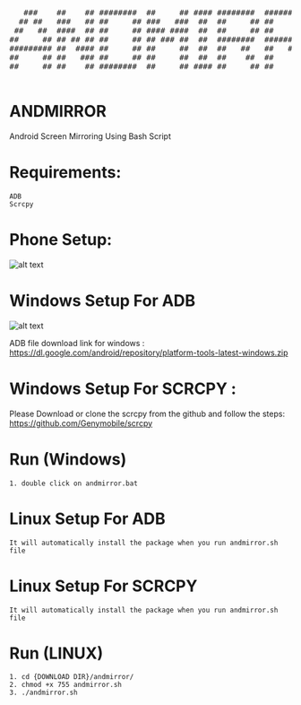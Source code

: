 <pre>
   ###    ##    ## ########  ##     ## #### ########  ########   #######  ########  
  ## ##   ###   ## ##     ## ###   ###  ##  ##     ## ##     ## ##     ## ##     ## 
 ##   ##  ####  ## ##     ## #### ####  ##  ##     ## ##     ## ##     ## ##     ## 
##     ## ## ## ## ##     ## ## ### ##  ##  ########  ########  ##     ## ########  
######### ##  #### ##     ## ##     ##  ##  ##   ##   ##   ##   ##     ## ##   ##  
##     ## ##   ### ##     ## ##     ##  ##  ##    ##  ##    ##  ##     ## ##    ##  
##     ## ##    ## ########  ##     ## #### ##     ## ##     ##  #######  ##     ## 
  
</pre>



# ANDMIRROR
Android Screen Mirroring Using Bash Script

# Requirements:
    ADB
    Scrcpy
 
 
 # Phone Setup:
 ![alt text](https://lh3.googleusercontent.com/KL9vI5Pd3Kxv6W2s6WZlsHo3fw4xw2EGQ_XKu8UlvrECnJrTHR0RW_GdB-bK6jKI3w8aJYca7e4N6Sbzg84gkwVjt6rJgUVVSLSWopGSg-fcODhRaVS6hbO7E2061BatGgpkZ4n37ACMlTDN-oY07OrUHnwqdV5XG7qgAoRqxi6z1bNjt5kRcMEiDYLqMdnUHxVdZRawmc8DXj7NzjqGeNlnYN8vNgluK_UnLt6seKTLCwS2ignelza47DIpiBC2fNmzsYVOsZ4t0vQgqbUb77PX_qou7ebH7eomc2U3toBPp9G5h_GGIMimJyZYwQePe4WA3-MvX74V5EqbyA2BJylINBvtgXMGN6CJxzT8ZaxRoR8-u0EW1TWPL2TIkeYMAY0KAmGnmuaNM77K9hhgcX_sJeacKixDVYbf2Rv3NwWsmGcIH9oHbtFKRO0qDaYiEyB9hIy86yyNjTpx8IP0Y_NDiyk_OmMpQp5TPxrROZSA4987nYlZ-FZ3-MyTpqTPgIHR-BiuI47gPlKayrph7UUFIZV-mGunkbCVmQ3VuOw8E5948xRdCfPiKj8TJOXjXFGCzQB_kyBd_dUQY4ndqZs5UeigtcaW_QtQE8wl76IjFu55jGoEaRhSOF7WfHSV8cUAoB_VWYE_YVHH2DHrd8sTrW8FQlr8uyOAO7rY_2T88Gsq3rRncmTfB1x4TCb7GDM7Y5NHTDq2zCPTBeKlVVLl2eq-m6dlU_CUi-iavWTDkjAyIQ=w546-h293-no)

# Windows Setup For ADB
![alt text](https://lh3.googleusercontent.com/DwOIwe84tKuCfX89JDi4ysUC1Oy_aLV-rRENi-NL9mZe4seoaQO9P0-eM_zBSXb0CCv0OfZnauoWDwtBIICCcaB-RJkEFrL0XGUNM-8Zxxa2LX9HUKGP4pqJYbB9TvqXas-40dF40PB2y6QSWYd1_mGUHSuptSrj0N92x5udPOdIUQLYGTd9y-BZbMLnFU4jpVhXMFsVj4tSLFzO24cPHAEAMO-PTp8SSB3UbRsv2CaLNmTHp_odXTWxBqoZIxfVSZD5bPLqjcHMmXRLo-FOU0exK0V49TQtub8S3_RM_n3PLMpry5eiofbIHBy_4QpqYZcF1zy-gttrk6q_2o2_plNmPlFjTm8XxhdVs8ZYIDucnfGY2-BntrXBMNMp2mTV6xLA6TZ0a_pLZeYu3oLOjhDhWdbNZ3m4UZAFqRIwttNd1X-XOxsXUOyNCyWCSReE8WbF3r-4YoMFMKk29qnWDh1umxnf2uJjDkPUZRA0hISd6uBVAUlEXjLpL3ZKDBh46v23RVT-j86Ljh804nhBp-ZvK29nbkv0D3oJjRwA5_pr1Ncvh5tjiGjVzlECpUa3Aa_YNyxkOsN6FMFRA3H2SyGjRHBNCy8dGgFWSitV-fx8DBPW-RZeFgXQXXEglPtJ4tzeoTYEJnad1qP6JCDvNvTV-odd93Z_ZoWytcyrP9u8hXNWhlaQzEbb=w327-h437-no)

  ADB file download link for windows :  https://dl.google.com/android/repository/platform-tools-latest-windows.zip
 
# Windows Setup For SCRCPY :
 Please Download or clone the scrcpy from the github and follow the steps: https://github.com/Genymobile/scrcpy

# Run (Windows)
    1. double click on andmirror.bat


# Linux Setup For ADB
    It will automatically install the package when you run andmirror.sh file 
 
# Linux Setup For SCRCPY
    It will automatically install the package when you run andmirror.sh file   

 # Run (LINUX)
    1. cd {DOWNLOAD DIR}/andmirror/
    2. chmod +x 755 andmirror.sh
    3. ./andmirror.sh
    
 
